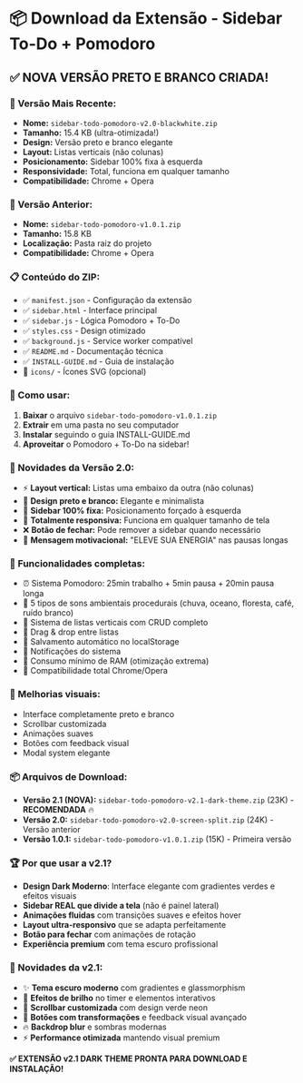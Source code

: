 # 📦 Download da Extensão - Sidebar To-Do + Pomodoro

## ✅ **NOVA VERSÃO PRETO E BRANCO CRIADA!**

### **📁 Versão Mais Recente:**
- **Nome:** `sidebar-todo-pomodoro-v2.0-blackwhite.zip`
- **Tamanho:** 15.4 KB (ultra-otimizada!)
- **Design:** Versão preto e branco elegante
- **Layout:** Listas verticais (não colunas)
- **Posicionamento:** Sidebar 100% fixa à esquerda
- **Responsividade:** Total, funciona em qualquer tamanho
- **Compatibilidade:** Chrome + Opera

### **📁 Versão Anterior:**
- **Nome:** `sidebar-todo-pomodoro-v1.0.1.zip`
- **Tamanho:** 15.8 KB
- **Localização:** Pasta raiz do projeto
- **Compatibilidade:** Chrome + Opera

### **📋 Conteúdo do ZIP:**
- ✅ `manifest.json` - Configuração da extensão
- ✅ `sidebar.html` - Interface principal
- ✅ `sidebar.js` - Lógica Pomodoro + To-Do
- ✅ `styles.css` - Design otimizado
- ✅ `background.js` - Service worker compatível
- ✅ `README.md` - Documentação técnica
- ✅ `INSTALL-GUIDE.md` - Guia de instalação
- 📁 `icons/` - Ícones SVG (opcional)

### **🚀 Como usar:**
1. **Baixar** o arquivo `sidebar-todo-pomodoro-v1.0.1.zip`
2. **Extrair** em uma pasta no seu computador
3. **Instalar** seguindo o guia INSTALL-GUIDE.md
4. **Aproveitar** o Pomodoro + To-Do na sidebar!

### **🚀 Novidades da Versão 2.0:**
- ⚡ **Layout vertical:** Listas uma embaixo da outra (não colunas)
- 🖤 **Design preto e branco:** Elegante e minimalista
- 📍 **Sidebar 100% fixa:** Posicionamento forçado à esquerda
- 📱 **Totalmente responsiva:** Funciona em qualquer tamanho de tela
- ❌ **Botão de fechar:** Pode remover a sidebar quando necessário
- 💪 **Mensagem motivacional:** "ELEVE SUA ENERGIA" nas pausas longas

### **🎯 Funcionalidades completas:**
- ⏰ Sistema Pomodoro: 25min trabalho + 5min pausa + 20min pausa longa
- 🎵 5 tipos de sons ambientais procedurais (chuva, oceano, floresta, café, ruído branco)
- 📝 Sistema de listas verticais com CRUD completo
- 🔄 Drag & drop entre listas
- 💾 Salvamento automático no localStorage
- 🔔 Notificações do sistema
- 💫 Consumo mínimo de RAM (otimização extrema)
- 🔧 Compatibilidade total Chrome/Opera

### **🎨 Melhorias visuais:**
- Interface completamente preto e branco
- Scrollbar customizada
- Animações suaves
- Botões com feedback visual
- Modal system elegante

### **📦 Arquivos de Download:**
- **Versão 2.1 (NOVA):** `sidebar-todo-pomodoro-v2.1-dark-theme.zip` (23K) - **RECOMENDADA** 🔥
- **Versão 2.0:** `sidebar-todo-pomodoro-v2.0-screen-split.zip` (24K) - Versão anterior
- **Versão 1.0.1:** `sidebar-todo-pomodoro-v1.0.1.zip` (15K) - Primeira versão

### **🏆 Por que usar a v2.1?**
- **Design Dark Moderno**: Interface elegante com gradientes verdes e efeitos visuais
- **Sidebar REAL que divide a tela** (não é painel lateral)
- **Animações fluidas** com transições suaves e efeitos hover
- **Layout ultra-responsivo** que se adapta perfeitamente
- **Botão para fechar** com animações de rotação
- **Experiência premium** com tema escuro profissional

### **🎨 Novidades da v2.1:**
- ✨ **Tema escuro moderno** com gradientes e glassmorphism
- 🌟 **Efeitos de brilho** no timer e elementos interativos
- 🎯 **Scrollbar customizada** com design verde neon
- 💫 **Botões com transformações** e feedback visual avançado
- 🔥 **Backdrop blur** e sombras modernas
- ⚡ **Performance otimizada** mantendo visual premium

**✅ EXTENSÃO v2.1 DARK THEME PRONTA PARA DOWNLOAD E INSTALAÇÃO!**